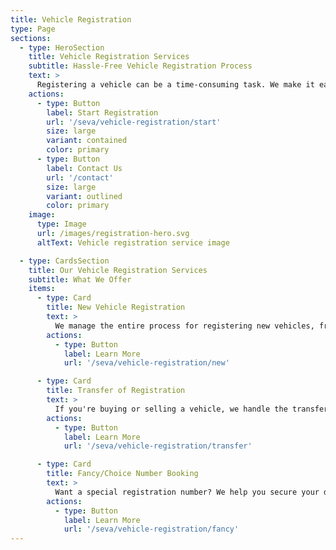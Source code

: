 ```yaml
---
title: Vehicle Registration
type: Page
sections:
  - type: HeroSection
    title: Vehicle Registration Services
    subtitle: Hassle-Free Vehicle Registration Process
    text: >
      Registering a vehicle can be a time-consuming task. We make it easy by handling all the documentation and submission for you.
    actions:
      - type: Button
        label: Start Registration
        url: '/seva/vehicle-registration/start'
        size: large
        variant: contained
        color: primary
      - type: Button
        label: Contact Us
        url: '/contact'
        size: large
        variant: outlined
        color: primary
    image:
      type: Image
      url: /images/registration-hero.svg
      altText: Vehicle registration service image

  - type: CardsSection
    title: Our Vehicle Registration Services
    subtitle: What We Offer
    items:
      - type: Card
        title: New Vehicle Registration
        text: >
          We manage the entire process for registering new vehicles, from document preparation to RTO submission.
        actions:
          - type: Button
            label: Learn More
            url: '/seva/vehicle-registration/new'

      - type: Card
        title: Transfer of Registration
        text: >
          If you're buying or selling a vehicle, we handle the transfer of registration.
        actions:
          - type: Button
            label: Learn More
            url: '/seva/vehicle-registration/transfer'

      - type: Card
        title: Fancy/Choice Number Booking
        text: >
          Want a special registration number? We help you secure your desired number.
        actions:
          - type: Button
            label: Learn More
            url: '/seva/vehicle-registration/fancy'
---
```

